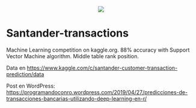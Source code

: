 <div style="text-align:center"><img src="https://programandoconro.files.wordpress.com/2019/07/cropped-net-2.png?w=300" /></div>

# Santander-transactions

Machine Learning competition on kaggle.org. 88% accuracy with Support Vector Machine algorithm. Middle table rank position. 

Data en https://www.kaggle.com/c/santander-customer-transaction-prediction/data

Post en WordPress: https://programandoconro.wordpress.com/2019/04/27/predicciones-de-transacciones-bancarias-utilizando-deep-learning-en-r/

